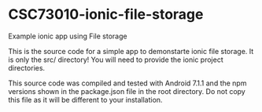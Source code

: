 # CSC73010-ionic-file-storage
Example ionic app using File storage

This is the source code for a simple app to demonstarte ionic file storage.  It is only the src/ directory!
You will need to provide the ionic project directories.

This source code was compiled and tested with Android 7.1.1 and the npm versions shown in the package.json file in the root directory.
Do not copy this file as it will be different to your installation.
